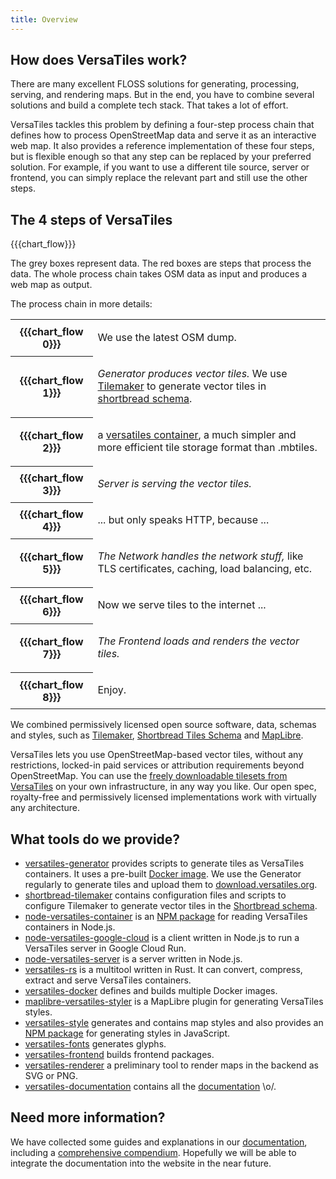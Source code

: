 ```yaml
---
title: Overview
---
```



## How does VersaTiles work?

There are many excellent FLOSS solutions for generating, processing, serving, and rendering maps. But in the end, you have to combine several solutions and build a complete tech stack. That takes a lot of effort.

VersaTiles tackles this problem by defining a four-step process chain that defines how to process OpenStreetMap data and serve it as an interactive web map. It also provides a reference implementation of these four steps, but is flexible enough so that any step can be replaced by your preferred solution. For example, if you want to use a different tile source, server or frontend, you can simply replace the relevant part and still use the other steps.


## The 4 steps of VersaTiles

{{{chart_flow}}}

The grey boxes represent data. The red boxes are steps that process the data.
The whole process chain takes OSM data as input and produces a web map as output.

The process chain in more details:

<table class="overview">
<tr><th>{{{chart_flow 0}}}</th><td>

We use the latest OSM dump.
</td></tr>
<tr><th>{{{chart_flow 1}}}</th><td>

_Generator produces vector tiles._ We use [Tilemaker](https://tilemaker.org/) to generate vector tiles in [shortbread schema](https://shortbread-tiles.org/schema/).
</td></tr>
<tr><th>{{{chart_flow 2}}}</th><td>

a [versatiles container](http://github.com/versatiles-org/versatiles-spec), a much simpler and more efficient tile storage format than .mbtiles.
</td></tr>
<tr><th>{{{chart_flow 3}}}</th><td>

_Server is serving the vector tiles._
</td></tr>
<tr><th>{{{chart_flow 4}}}</th><td>

... but only speaks HTTP, because ...
</td></tr>
<tr><th>{{{chart_flow 5}}}</th><td>

_The Network handles the network stuff,_ like TLS certificates, caching, load balancing, etc.
</td></tr>
<tr><th>{{{chart_flow 6}}}</th><td>

Now we serve tiles to the internet ...
</td></tr>
<tr><th>{{{chart_flow 7}}}</th><td>

_The Frontend loads and renders the vector tiles._
</td></tr>
<tr><th>{{{chart_flow 8}}}</th><td>

Enjoy.
</td></tr>
</table>

We combined permissively licensed open source software, data, schemas and styles, such as [Tilemaker](https://tilemaker.org/), [Shortbread Tiles Schema](https://shortbread-tiles.org/schema/) and [MapLibre](https://maplibre.org/).

VersaTiles lets you use OpenStreetMap-based vector tiles, without any restrictions, locked-in paid services or attribution requirements beyond OpenStreetMap. You can use the [freely downloadable tilesets from VersaTiles](https://download.versatiles.org) on your own infrastructure, in any way you like. Our open spec, royalty-free and permissively licensed implementations work with virtually any architecture.


## What tools do we provide?

- [versatiles-generator](https://github.com/versatiles-org/versatiles-generator) provides scripts to generate tiles as VersaTiles containers. It uses a pre-built [Docker image](https://github.com/versatiles-org/versatiles-docker). We use the Generator regularly to generate tiles and upload them to [download.versatiles.org](https://download.versatiles.org).
- [shortbread-tilemaker](https://github.com/versatiles-org/shortbread-tilemaker) contains configuration files and scripts to configure Tilemaker to generate vector tiles in the [Shortbread schema](https://shortbread-tiles.org/).
- [node-versatiles-container](https://github.com/versatiles-org/node-versatiles-container) is an [NPM package](https://www.npmjs.com/package/@versatiles/container) for reading VersaTiles containers in Node.js.
- [node-versatiles-google-cloud](https://github.com/versatiles-org/node-versatiles-google-cloud) is a client written in Node.js to run a VersaTiles server in Google Cloud Run.
- [node-versatiles-server](https://github.com/versatiles-org/node-versatiles-server) is a server written in Node.js.
- [versatiles-rs](https://github.com/versatiles-org/versatiles-rs) is a multitool written in Rust. It can convert, compress, extract and serve VersaTiles containers.
- [versatiles-docker](https://github.com/versatiles-org/versatiles-docker) defines and builds multiple Docker images.
- [maplibre-versatiles-styler](https://github.com/versatiles-org/maplibre-versatiles-styler) is a MapLibre plugin for generating VersaTiles styles.
- [versatiles-style](https://github.com/versatiles-org/versatiles-style) generates and contains map styles and also provides an [NPM package](https://www.npmjs.com/package/@versatiles/style) for generating styles in JavaScript.
- [versatiles-fonts](https://github.com/versatiles-org/versatiles-fonts) generates glyphs.
- [versatiles-frontend](https://github.com/versatiles-org/versatiles-frontend) builds frontend packages.
- [versatiles-renderer](https://github.com/versatiles-org/versatiles-renderer) a preliminary tool to render maps in the backend as SVG or PNG.
- [versatiles-documentation](https://github.com/versatiles-org/versatiles-documentation) contains all the [documentation](https://docs.versatiles.org/) \o/.


## Need more information?

We have collected some guides and explanations in our [documentation](https://docs.versatiles.org/), including a [comprehensive compendium](https://docs.versatiles.org/compendium/). Hopefully we will be able to integrate the documentation into the website in the near future.
